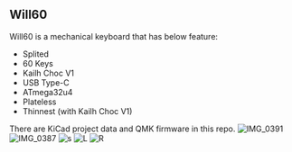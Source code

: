 ## Will60

Will60 is a mechanical keyboard that has below feature:

- Splited
- 60 Keys
- Kailh Choc V1
- USB Type-C
- ATmega32u4
- Plateless
- Thinnest (with Kailh Choc V1)


There are KiCad project data and QMK firmware in this repo.
![IMG_0391](https://user-images.githubusercontent.com/47185462/205475175-d5e32d30-21a5-4392-b28a-9bc17ceb54bf.jpeg)
![IMG_0387](https://user-images.githubusercontent.com/47185462/205446435-3aed2922-7a0c-4eb9-97d4-cd53437af8e2.jpeg)
![s](https://user-images.githubusercontent.com/47185462/205100078-a3f630d5-f9cc-4c32-a4b2-e61a7ca36fc6.png)
![L](https://user-images.githubusercontent.com/47185462/205100736-a9f847bf-80e8-46f2-aa3d-e8b8f20691b7.png)
![R](https://user-images.githubusercontent.com/47185462/205100749-63fae41e-6a6b-4347-860d-d8881ed3bdcb.png)
